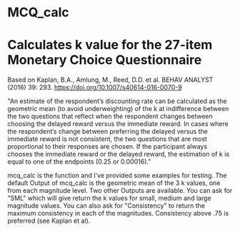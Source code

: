 # MCQ_calc
# Calculates k value for the 27-item Monetary Choice Questionnaire
Based on 
Kaplan, B.A., Amlung, M., Reed, D.D. et al. BEHAV ANALYST (2016) 39: 293. 
https://doi.org/10.1007/s40614-016-0070-9

"An estimate of the respondent’s discounting rate can be calculated as 
the geometric mean (to avoid underweighting) of the k at indifference 
between the two questions that reflect when the respondent changes between 
choosing the delayed reward versus the immediate reward. In cases where 
the respondent’s change between preferring the delayed versus the immediate 
reward is not consistent, the two questions that are most proportional to 
their responses are chosen. If the participant always chooses the immediate 
reward or the delayed reward, the estimation of k is equal to one of the 
endpoints (0.25 or 0.00016)."

mcq_calc is the function and I've provided some examples for testing. The 
default Output of mcq_calc is the geometric mean of the 3 k values, one from
each magnitude level. Two other Outputs are available. You can ask for "SML" which 
will give return the k values for small, medium and large magnitude values. You can 
also ask for "Consistency" to return the maximum consistency in each of the magnitudes. 
Consistency above .75 is preferred (see Kaplan et al).

